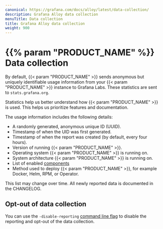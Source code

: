 ```yaml
---
canonical: https://grafana.com/docs/alloy/latest/data-collection/
description: Grafana Alloy data collection
menuTitle: Data collection
title: Grafana Alloy data collection
weight: 900
---
```


# {{% param "PRODUCT_NAME" %}} Data collection

By default, {{< param "PRODUCT_NAME" >}} sends anonymous but uniquely identifiable usage information from your {{< param "PRODUCT_NAME" >}} instance to Grafana Labs.
These statistics are sent to `stats.grafana.org`.

Statistics help us better understand how {{< param "PRODUCT_NAME" >}} is used. This helps us prioritize features and documentation.

The usage information includes the following details:

* A randomly generated, anonymous unique ID (UUID).
* Timestamp of when the UID was first generated.
* Timestamp of when the report was created (by default, every four hours).
* Version of running {{< param "PRODUCT_NAME" >}}.
* Operating system {{< param "PRODUCT_NAME" >}} is running on.
* System architecture {{< param "PRODUCT_NAME" >}} is running on.
* List of enabled [components][]
* Method used to deploy {{< param "PRODUCT_NAME" >}}, for example Docker, Helm, RPM, or Operator.

This list may change over time. All newly reported data is documented in the CHANGELOG.

## Opt-out of data collection

You can use the `-disable-reporting` [command line flag][] to disable the reporting and opt-out of the data collection.

[components]: ../concepts/components
[command line flag]: ../reference/cli/run
